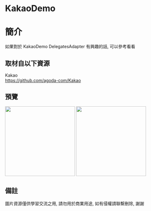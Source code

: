 # KakaoDemo

簡介
==================================
如果對於 KakaoDemo DelegatesAdapter 有興趣的話, 可以參考看看                               

取材自以下資源
--------
Kakao                                                                 
https://github.com/agoda-com/Kakao    
                                                                                                                      
預覽
--------
<p align="left">
  <img src="https://i.imgur.com/xwyYxte.png" width="230"/>
  <img src="https://i.imgur.com/LduTkwZ.png" width="230"/>
</p> 

備註
--------
圖片資源僅供學習交流之用, 請勿用於商業用途, 如有侵權請聯繫刪除, 謝謝
